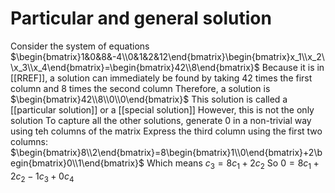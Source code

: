 # Particular and general solution
Consider the system of equations $\begin{bmatrix}1&0&8&-4\\0&1&2&12\end{bmatrix}\begin{bmatrix}x_1\\x_2\\x_3\\x_4\end{bmatrix}=\begin{bmatrix}42\\8\end{bmatrix}$
Because it is in [[RREF]], a solution can immediately be found by taking 42 times the first column and 8 times the second column
Therefore, a solution is $\begin{bmatrix}42\\8\\0\\0\end{bmatrix}$
This solution is called a [[particular solution]] or a [[special solution]]
However, this is not the only solution
To capture all the other solutions, generate 0 in a non-trivial way using teh columns of the matrix
Express the third column using the first two columns: $\begin{bmatrix}8\\2\end{bmatrix}=8\begin{bmatrix}1\\0\end{bmatrix}+2\begin{bmatrix}0\\1\end{bmatrix}$
Which means $c_3=8c_1+2c_2$
So $0=8c_1+2c_2-1c_3+0c_4$